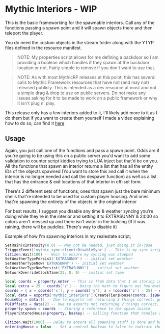 # Mythic Interiors - WIP
This is the basic frameworking for the spawnable interiors. Call any of the functions passing a spawn point and it will spawn objects there and then teleport the player.

You do need the custom objects in the stream folder along with the YTYP files defined in the resource manifest.

>NOTE: My properties script allows for me defining a backdoor so I am providing a boolean which handles if they spawn at the backdoor location or not. Fairly simple to remove if you don't want to use that.

>NOTE: As with most MythicRP releases at this point, this has several calls to Mythic Framework resources that have not (and may not) released publicly. This is intended as a dev resource at most and not a simple drag & drop to use on public servers. Do not make any issues asking for it to be made to work on a public framework or why it isn't plug n' play.

This release only has a few interiors added to it, I'll likely add more to it as I do them but if you want to create them  yourself I made a video explaining how to do so, can find it [here](https://forum.fivem.net/t/solved-question-duplicatiing-interiors-instacing/653922/26?u=alzar)

## Usage
Again, you just call one of the functions and pass a spawn point. Odds are if you're going to be using this on a public server you'd want to add some validation to counter script kiddies trying to LUA inject but that'd be on you. All the functions that spawn an interior returns a list that has all the entity IDs of the objects spawned (You want to store this and call it when the interior is no longer needed and call the despawn function) as well as a list that has the entrance & exit locations of that interior in off-set form.

There's 2 different sets of functions, ones that spawn just the bare minimum shells that're intended to be used for custom player housing. And ones that're spawning the entirety of the objects in the original interior

For best results, I suggest you disable any time & weather syncing you're doing while they're in the interior and setting it to EXTRASUNNY & 24:00 so colors aren't messed up and there isn't water in the building (If it was raining, there will be puddles. There's way to disable it)

Example of how I'm spawning interiors in my realestate script;

```LUA
SetRainFxIntensity(0.0) -- May not be needed, just doing it in-case
TriggerEvent('mythic_sync:client:DisableSync') -- This is my sync script for syncing time & weather. While they're in an interior I'm disabling the sync
Citizen.Wait(100) -- Wait to ensure my syncing was stopped
SetWeatherTypePersist('EXTRASUNNY') -- initial set weather
SetWeatherTypeNow('EXTRASUNNY') -- initial set weather
SetWeatherTypeNowPersist('EXTRASUNNY') -- initial set weather
NetworkOverrideClockTime(23, 0, 0) -- initial set time

local coords = property.enter -- This is from data that I am storing in my realestate script for properties that're player ownable. Just door locations really
local extra = 25 - coords['z'] -- Doing the math to figure out how much we'd need to subtract from the Z to get to z = -25
coords = { x = coords['x'], y = coords['y'], z = (coords['z'] - 25) - extra } -- We're than getting the offset from the property coords so we can spawn it underground. Offsets may need to be tweaked depending on terrain & interior
local data = exports['mythic_interiors']:CreateTier1House(coords, isBackdoor) -- Spawning the interior
houseObj = data[1] -- Due to exports not returning 2 things correct, gotta return it in a single object then set it after value is returned
POIOffsets = data[2] -- Due to exports not returning 2 things correct, gotta return it in a single object then set it after value is returned
property.spawn = coords -- Storing a reference to the spawn locale
PlayerEnteredHouse(property, hasKey) -- Calling function that handles anything that I want to be done while they're in the property. IE inventory, clothes, logout, etc

Citizen.Wait(1000) -- Delay to ensure all spawning stuff is done and handled
enteringHouse = false -- Set a control boolean to false to indicate the player is no longer in the process of entering an interior
```